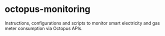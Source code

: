 # octopus-monitoring
Instructions, configurations and scripts to monitor smart electricity and gas meter consumption via Octopus APIs.
